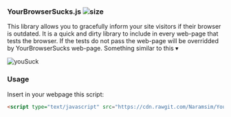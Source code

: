 ### YourBrowserSucks.js ![size](https://badge-size.herokuapp.com/Naramsim/YourBrowserSucks/master/dist/yourBrowserSucks.min.js.svg)
This library allows you to gracefully inform your site visitors if their browser is outdated. It is a quick and dirty library to include in every web-page that tests the browser. If the tests do not pass the web-page will be overridded by YourBrowserSucks web-page. Something similar to this ▾

![youSuck](http://i.imgur.com/gUqrp8z.png)

### Usage
Insert in your webpage this script:
```html
<script type="text/javascript" src="https://cdn.rawgit.com/Naramsim/YourBrowserSucks/master/dist/yourBrowserSucks.min.js"></script>
```
